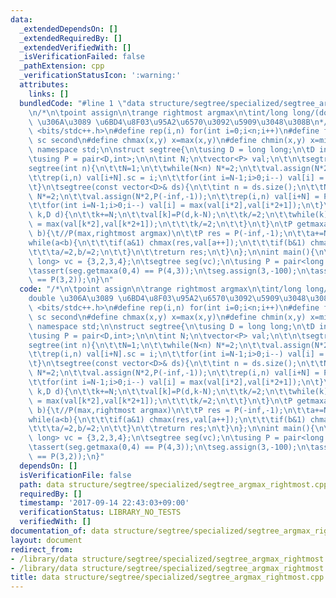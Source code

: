 ```yaml
---
data:
  _extendedDependsOn: []
  _extendedRequiredBy: []
  _extendedVerifiedWith: []
  _isVerificationFailed: false
  _pathExtension: cpp
  _verificationStatusIcon: ':warning:'
  attributes:
    links: []
  bundledCode: "#line 1 \"data structure/segtree/specialized/segtree_argmax_rightmost.cpp\"\
    \n/*\n\tpoint assign\n\trange rightmost argmax\n\tint/long long/(double)\n\tdouble\
    \ \u306A\u3089 \u6BD4\u8F03\u95A2\u6570\u3092\u5909\u3048\u308B\n*/\n#include\
    \ <bits/stdc++.h>\n#define rep(i,n) for(int i=0;i<n;i++)\n#define fs first\n#define\
    \ sc second\n#define chmax(x,y) x=max(x,y)\n#define chmin(x,y) x=min(x,y)\nusing\
    \ namespace std;\n\nstruct segtree{\n\tusing D = long long;\n\tD inf = 1e18;\n\
    \tusing P = pair<D,int>;\n\n\tint N;\n\tvector<P> val;\n\t\n\tsegtree(){}\n\t\
    segtree(int n){\n\t\tN=1;\n\t\twhile(N<n) N*=2;\n\t\tval.assign(N*2,P(-inf,-1));\n\
    \t\trep(i,n) val[i+N].sc = i;\n\t\tfor(int i=N-1;i>0;i--) val[i] = max(val[i*2],val[i*2+1]);\n\
    \t}\n\tsegtree(const vector<D>& ds){\n\t\tint n = ds.size();\n\t\tN=1;\n\t\twhile(N<n)\
    \ N*=2;\n\t\tval.assign(N*2,P(-inf,-1));\n\t\trep(i,n) val[i+N] = P(ds[i],i);\n\
    \t\tfor(int i=N-1;i>0;i--) val[i] = max(val[i*2],val[i*2+1]);\n\t}\n\tvoid assign(int\
    \ k,D d){\n\t\tk+=N;\n\t\tval[k]=P(d,k-N);\n\t\tk/=2;\n\t\twhile(k){\n\t\t\tval[k]\
    \ = max(val[k*2],val[k*2+1]);\n\t\t\tk/=2;\n\t\t}\n\t}\n\tP getmaxa(int a,int\
    \ b){\t//P(max,rightmost argmax)\n\t\tP res = P(-inf,-1);\n\t\ta+=N,b+=N;\n\t\t\
    while(a<b){\n\t\t\tif(a&1) chmax(res,val[a++]);\n\t\t\tif(b&1) chmax(res,val[--b]);\n\
    \t\t\ta/=2,b/=2;\n\t\t}\n\t\treturn res;\n\t}\n};\n\nint main(){\n\tvector<long\
    \ long> vc = {3,2,3,4};\n\tsegtree seg(vc);\n\tusing P = pair<long long,int>;\n\
    \tassert(seg.getmaxa(0,4) == P(4,3));\n\tseg.assign(3,-100);\n\tassert(seg.getmaxa(0,4)\
    \ == P(3,2));\n}\n"
  code: "/*\n\tpoint assign\n\trange rightmost argmax\n\tint/long long/(double)\n\t\
    double \u306A\u3089 \u6BD4\u8F03\u95A2\u6570\u3092\u5909\u3048\u308B\n*/\n#include\
    \ <bits/stdc++.h>\n#define rep(i,n) for(int i=0;i<n;i++)\n#define fs first\n#define\
    \ sc second\n#define chmax(x,y) x=max(x,y)\n#define chmin(x,y) x=min(x,y)\nusing\
    \ namespace std;\n\nstruct segtree{\n\tusing D = long long;\n\tD inf = 1e18;\n\
    \tusing P = pair<D,int>;\n\n\tint N;\n\tvector<P> val;\n\t\n\tsegtree(){}\n\t\
    segtree(int n){\n\t\tN=1;\n\t\twhile(N<n) N*=2;\n\t\tval.assign(N*2,P(-inf,-1));\n\
    \t\trep(i,n) val[i+N].sc = i;\n\t\tfor(int i=N-1;i>0;i--) val[i] = max(val[i*2],val[i*2+1]);\n\
    \t}\n\tsegtree(const vector<D>& ds){\n\t\tint n = ds.size();\n\t\tN=1;\n\t\twhile(N<n)\
    \ N*=2;\n\t\tval.assign(N*2,P(-inf,-1));\n\t\trep(i,n) val[i+N] = P(ds[i],i);\n\
    \t\tfor(int i=N-1;i>0;i--) val[i] = max(val[i*2],val[i*2+1]);\n\t}\n\tvoid assign(int\
    \ k,D d){\n\t\tk+=N;\n\t\tval[k]=P(d,k-N);\n\t\tk/=2;\n\t\twhile(k){\n\t\t\tval[k]\
    \ = max(val[k*2],val[k*2+1]);\n\t\t\tk/=2;\n\t\t}\n\t}\n\tP getmaxa(int a,int\
    \ b){\t//P(max,rightmost argmax)\n\t\tP res = P(-inf,-1);\n\t\ta+=N,b+=N;\n\t\t\
    while(a<b){\n\t\t\tif(a&1) chmax(res,val[a++]);\n\t\t\tif(b&1) chmax(res,val[--b]);\n\
    \t\t\ta/=2,b/=2;\n\t\t}\n\t\treturn res;\n\t}\n};\n\nint main(){\n\tvector<long\
    \ long> vc = {3,2,3,4};\n\tsegtree seg(vc);\n\tusing P = pair<long long,int>;\n\
    \tassert(seg.getmaxa(0,4) == P(4,3));\n\tseg.assign(3,-100);\n\tassert(seg.getmaxa(0,4)\
    \ == P(3,2));\n}"
  dependsOn: []
  isVerificationFile: false
  path: data structure/segtree/specialized/segtree_argmax_rightmost.cpp
  requiredBy: []
  timestamp: '2017-09-14 22:43:03+09:00'
  verificationStatus: LIBRARY_NO_TESTS
  verifiedWith: []
documentation_of: data structure/segtree/specialized/segtree_argmax_rightmost.cpp
layout: document
redirect_from:
- /library/data structure/segtree/specialized/segtree_argmax_rightmost.cpp
- /library/data structure/segtree/specialized/segtree_argmax_rightmost.cpp.html
title: data structure/segtree/specialized/segtree_argmax_rightmost.cpp
---
```


